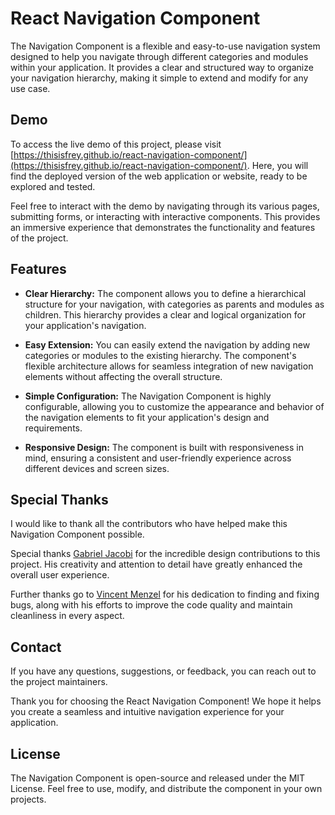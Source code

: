 # React Navigation Component

The Navigation Component is a flexible and easy-to-use navigation system designed to help you navigate through different categories and modules within your application. It provides a clear and structured way to organize your navigation hierarchy, making it simple to extend and modify for any use case.

## Demo

To access the live demo of this project, please visit [https://thisisfrey.github.io/react-navigation-component/](https://thisisfrey.github.io/react-navigation-component/). Here, you will find the deployed version of the web application or website, ready to be explored and tested.

Feel free to interact with the demo by navigating through its various pages, submitting forms, or interacting with interactive components. This provides an immersive experience that demonstrates the functionality and features of the project.

## Features

- **Clear Hierarchy:** The component allows you to define a hierarchical structure for your navigation, with categories as parents and modules as children. This hierarchy provides a clear and logical organization for your application's navigation.

- **Easy Extension:** You can easily extend the navigation by adding new categories or modules to the existing hierarchy. The component's flexible architecture allows for seamless integration of new navigation elements without affecting the overall structure.

- **Simple Configuration:** The Navigation Component is highly configurable, allowing you to customize the appearance and behavior of the navigation elements to fit your application's design and requirements.

- **Responsive Design:** The component is built with responsiveness in mind, ensuring a consistent and user-friendly experience across different devices and screen sizes.

## Special Thanks

I would like to thank all the contributors who have helped make this Navigation Component possible.

Special thanks [Gabriel Jacobi](https://github.com/gabrieljacobi) for the incredible design contributions to this project. His creativity and attention to detail have greatly enhanced the overall user experience.

Further thanks go to [Vincent Menzel](https://github.com/VincentMenzel) for his dedication to finding and fixing bugs, along with his efforts to improve the code quality and maintain cleanliness in every aspect.

## Contact

If you have any questions, suggestions, or feedback, you can reach out to the project maintainers.

Thank you for choosing the React Navigation Component! We hope it helps you create a seamless and intuitive navigation experience for your application.

## License

The Navigation Component is open-source and released under the MIT License. Feel free to use, modify, and distribute the component in your own projects.

